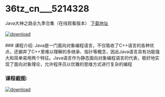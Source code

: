 # 36tz_cn___5214328
Java大神之路全九季合集（在线观看版本）
[下载地址](http://www.36tz.cn/article/5214328 "下载地址")
<br/></br>[![download](http://36tz.cn/muke_img/2020_07_1-35-300x145.png "下载地址")](http://www.36tz.cn/article/5214328 "下载地址")
<br/></br>### 课程介绍:
Java是一门面向对象编程语言，不仅吸收了C++语言的各种优点，还摒弃了C++里难以理解的多继承、指针等概念，因此Java语言具有功能强大和简单易用两个特征。Java语言作为静态面向对象编程语言的代表，极好地实现了面向对象理论，允许程序员以优雅的思维方式进行复杂的编程

### 课程截图:
[![download](http://36tz.cn/muke_img/2020_07_2-39.png "下载地址")](http://www.36tz.cn/article/5214328 "下载地址")
